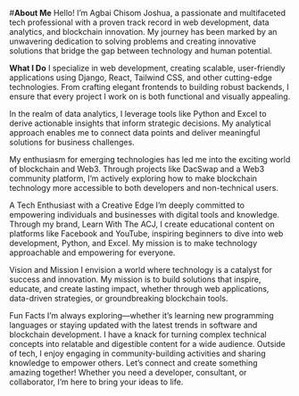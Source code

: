 #**About Me**
Hello! I’m Agbai Chisom Joshua, a passionate and multifaceted tech professional with a proven track record in web development, data analytics, and blockchain innovation. My journey has been marked by an unwavering dedication to solving problems and creating innovative solutions that bridge the gap between technology and human potential.

**What I Do**
I specialize in web development, creating scalable, user-friendly applications using Django, React, Tailwind CSS, and other cutting-edge technologies. From crafting elegant frontends to building robust backends, I ensure that every project I work on is both functional and visually appealing.

In the realm of data analytics, I leverage tools like Python and Excel to derive actionable insights that inform strategic decisions. My analytical approach enables me to connect data points and deliver meaningful solutions for business challenges.

My enthusiasm for emerging technologies has led me into the exciting world of blockchain and Web3. Through projects like DacSwap and a Web3 community platform, I’m actively exploring how to make blockchain technology more accessible to both developers and non-technical users.

A Tech Enthusiast with a Creative Edge
I’m deeply committed to empowering individuals and businesses with digital tools and knowledge. Through my brand, Learn With The ACJ, I create educational content on platforms like Facebook and YouTube, inspiring beginners to dive into web development, Python, and Excel. My mission is to make technology approachable and empowering for everyone.

Vision and Mission
I envision a world where technology is a catalyst for success and innovation. My mission is to build solutions that inspire, educate, and create lasting impact, whether through web applications, data-driven strategies, or groundbreaking blockchain tools.

Fun Facts
I’m always exploring—whether it’s learning new programming languages or staying updated with the latest trends in software and blockchain development.
I have a knack for turning complex technical concepts into relatable and digestible content for a wide audience.
Outside of tech, I enjoy engaging in community-building activities and sharing knowledge to empower others.
Let’s connect and create something amazing together! Whether you need a developer, consultant, or collaborator, I’m here to bring your ideas to life.

